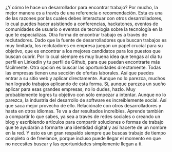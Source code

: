  ¿Y cómo le hace un desarrollador para encontrar trabajo? Por mucho, la mejor manera es a través de una referencia o recomendación. Esta es una de las razones por las cuales debes interactuar con otros desarrolladores, lo cual puedes hacer asistiendo a conferencias, hackatones, eventos de comunidades de usuario o eventos de tecnología sobre la tecnología en la que te especializas. Otra forma de encontrar trabajo es a través de reclutadores. Dado que la fuente de desarrolladores que buscan trabajos es muy limitada, los reclutadores en empresa juegan un papel crucial para su objetivo, que es encontrar a los mejores candidatos para los puestos que buscan cubrir. Por lo cual siempre es muy buena idea que tengas al día tu perfil en LinkedIn y tu perfil de Github, para que puedan encontrarte más fácilmente. Otra opción es buscar las oportunidades directamente. Todas las empresas tienen una sección de ofertas laborales. Así que puedes entrar a su sitio web y aplicar directamente. Aunque no lo parezca, muchos han logrado trabajos aplicando de esta forma. Sí, aunque parezca un sueño aplicar para esas grandes empresas, no lo dudes, hazlo. Muy probablemente logres tu objetivo con sólo empezar a intentar. Aunque no lo parezca, la industria del desarrollo de software es increíblemente social. Así que saca mejor provecho de ello. Relaciónate con otros desarrolladores y hasta en otros idiomas. Te va a dar resultados increíbles. Aprende también a compartir lo que sabes, ya sea a través de redes sociales o creando un blog y escribiendo artículos para compartir soluciones o formas de trabajo que te ayudarán a formarte una identidad digital y así hacerte de un nombre en la red. Y esto es un gran respaldo siempre que buscas trabajo de tiempo completo o de freelance, porque incluso puede llegar el momento en que no necesites buscar y las oportunidades simplemente llegan a ti. 